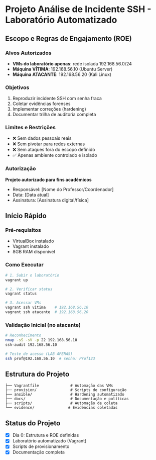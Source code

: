 # Projeto Análise de Incidente SSH - Laboratório Automatizado

## Escopo e Regras de Engajamento (ROE)

### Alvos Autorizados
- **VMs do laboratório apenas**: rede isolada 192.168.56.0/24
- **Máquina VÍTIMA**: 192.168.56.10 (Ubuntu Server)
- **Máquina ATACANTE**: 192.168.56.20 (Kali Linux)

### Objetivos
1. Reproduzir incidente SSH com senha fraca
2. Coletar evidências forenses
3. Implementar correções (hardening)
4. Documentar trilha de auditoria completa

### Limites e Restrições
- ❌ Sem dados pessoais reais
- ❌ Sem pivotar para redes externas
- ❌ Sem ataques fora do escopo definido
- ✅ Apenas ambiente controlado e isolado

### Autorização
**Projeto autorizado para fins acadêmicos**
- Responsável: [Nome do Professor/Coordenador]
- Data: [Data atual]
- Assinatura: [Assinatura digital/física]

## Início Rápido

### Pré-requisitos
- VirtualBox instalado
- Vagrant instalado
- 8GB RAM disponível

### Como Executar
```bash
# 1. Subir o laboratório
vagrant up

# 2. Verificar status
vagrant status

# 3. Acessar VMs
vagrant ssh vitima    # 192.168.56.10
vagrant ssh atacante  # 192.168.56.20
```

### Validação Inicial (no atacante)
```bash
# Reconhecimento
nmap -sS -sV -p 22 192.168.56.10
ssh-audit 192.168.56.10

# Teste de acesso (LAB APENAS)
ssh prof@192.168.56.10  # senha: Prof123
```

## Estrutura do Projeto
```
├── Vagrantfile              # Automação das VMs
├── provision/               # Scripts de configuração
├── ansible/                 # Hardening automatizado
├── docs/                    # Documentação e políticas
├── scripts/                 # Automação de coleta
└── evidence/               # Evidências coletadas
```

## Status do Projeto
- [x] Dia 0: Estrutura e ROE definidas
- [x] Laboratório automatizado (Vagrant)
- [x] Scripts de provisionamento
- [x] Documentação completa